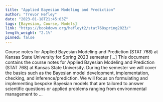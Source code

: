 ```yaml
---
title: "Applied Bayesian Modeling and Prediction"
author: "Trevor Hefley"
date: "2023-01-18T21:45:03Z"
tags: [Bayesian, Course, Models]
link: "https://bookdown.org/hefleyt2/stat768spring2023/"
length_weight: "2.1%"
pinned: false
---
```


Course notes for Applied Bayesian Modeling and Prediction (STAT 768) at Kansas State University for Spring 2023 semester [...] This document contains the course notes for Applied Bayesian Modeling and Prediction (STAT 768) at Kansas State University. During the semester we will cover the basics such as the Bayesian model development, implementation, checking, and inference/prediction. We will focus on formulating and implementing bespoke Bayesian models that are tailored to answer scientific questions or applied problems ranging from environmental management to ...
